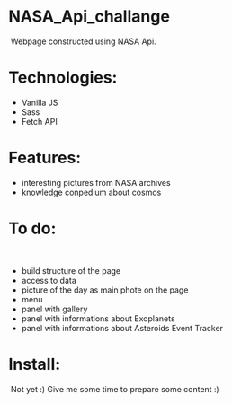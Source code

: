 # NASA_Api_challange
​
Webpage constructed using NASA Api. 


# Technologies: 
- Vanilla JS
- Sass
- Fetch API
​
# Features:
- interesting pictures from NASA archives
- knowledge conpedium about cosmos

# To do:
​
- build structure of the page
- access to data
- picture of the day as main phote on the page
- menu
- panel with gallery
- panel with informations about Exoplanets
- panel with informations about Asteroids Event Tracker
​
# Install:
​
Not yet :) Give me some time to prepare some content :)
